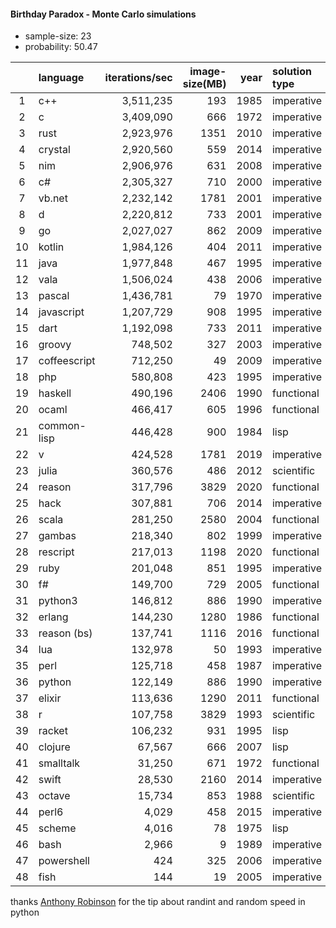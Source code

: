 #### Birthday Paradox - Monte Carlo simulations

* sample-size: 23
* probability: 50.47

| | language | iterations/sec | image-size(MB) | year | solution type | has repl |
| :--: | :-- | --: | --: | --: | :-- | :--: |
| 1 | c++ | 3,511,235 | 193 | 1985 | imperative | |
| 2 | c | 3,409,090 | 666 | 1972 | imperative | |
| 3 | rust | 2,923,976 | 1351 | 2010 | imperative | x |
| 4 | crystal | 2,920,560 | 559 | 2014 | imperative | |
| 5 | nim | 2,906,976 | 631 | 2008 | imperative | |
| 6 | c# | 2,305,327 | 710 | 2000 | imperative | x |
| 7 | vb.net | 2,232,142 | 1781 | 2001 | imperative | |
| 8 | d | 2,220,812 | 733 | 2001 | imperative | |
| 9 | go | 2,027,027 | 862 | 2009 | imperative | |
| 10 | kotlin | 1,984,126 | 404 | 2011 | imperative | x |
| 11 | java | 1,977,848 | 467 | 1995 | imperative | x |
| 12 | vala | 1,506,024 | 438 | 2006 | imperative | |
| 13 | pascal | 1,436,781 | 79 | 1970 | imperative | |
| 14 | javascript | 1,207,729 | 908 | 1995 | imperative | x |
| 15 | dart | 1,192,098 | 733 | 2011 | imperative | x |
| 16 | groovy | 748,502 | 327 | 2003 | imperative | |
| 17 | coffeescript | 712,250 | 49 | 2009 | imperative | |
| 18 | php | 580,808 | 423 | 1995 | imperative | x |
| 19 | haskell | 490,196 | 2406 | 1990 | functional | x |
| 20 | ocaml | 466,417 | 605 | 1996 | functional | x |
| 21 | common-lisp | 446,428 | 900 | 1984 | lisp | x |
| 22 | v | 424,528 | 1781 | 2019 | imperative | |
| 23 | julia | 360,576 | 486 | 2012 | scientific | x |
| 24 | reason | 317,796 | 3829 | 2020 | functional | |
| 25 | hack | 307,881 | 706 | 2014 | imperative | |
| 26 | scala | 281,250 | 2580 | 2004 | functional | x |
| 27 | gambas | 218,340 | 802 | 1999 | imperative | |
| 28 | rescript | 217,013 | 1198 | 2020 | functional | |
| 29 | ruby | 201,048 | 851 | 1995 | imperative | x |
| 30 | f# | 149,700 | 729 | 2005 | functional | x |
| 31 | python3 | 146,812 | 886 | 1990 | imperative | x |
| 32 | erlang | 144,230 | 1280 | 1986 | functional | x |
| 33 | reason (bs) | 137,741 | 1116 | 2016 | functional | |
| 34 | lua | 132,978 | 50 | 1993 | imperative | x |
| 35 | perl | 125,718 | 458 | 1987 | imperative | |
| 36 | python | 122,149 | 886 | 1990 | imperative | x |
| 37 | elixir | 113,636 | 1290 | 2011 | functional | x |
| 38 | r | 107,758 | 3829 | 1993 | scientific | x |
| 39 | racket | 106,232 | 931 | 1995 | lisp | x |
| 40 | clojure | 67,567 | 666 | 2007 | lisp | x |
| 41 | smalltalk | 31,250 | 671 | 1972 | functional | x |
| 42 | swift | 28,530 | 2160 | 2014 | imperative | x |
| 43 | octave | 15,734 | 853 | 1988 | scientific | x |
| 44 | perl6 | 4,029 | 458 | 2015 | imperative | x |
| 45 | scheme | 4,016 | 78 | 1975 | lisp | x |
| 46 | bash | 2,966 | 9 | 1989 | imperative | x |
| 47 | powershell | 424 | 325 | 2006 | imperative | x |
| 48 | fish | 144 | 19 | 2005 | imperative | x |

thanks [Anthony Robinson](https://github.com/anthonycrobinson) for the tip about randint and random speed in python
